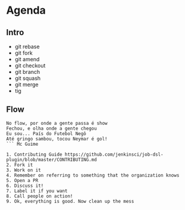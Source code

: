 # Agenda

## Intro

* git rebase
* git fork
* git amend
* git checkout
* git branch
* git squash
* git merge
* tig

## Flow

```
No flow, por onde a gente passa é show
Fechou, e olha onde a gente chegou
Eu sou... País do Futebol Negô
Até gringo sambou, tocou Neymar é gol!
``` Mc Guime

1. Contributing Guide https://github.com/jenkinsci/job-dsl-plugin/blob/master/CONTRIBUTING.md 
2. Fork it
3. Work on it
4. Remember on referring to something that the organization knows
5. Open a PR
6. Discuss it!
7. Label it if you want
8. Call people on action!
9. Ok, everything is good. Now clean up the mess
